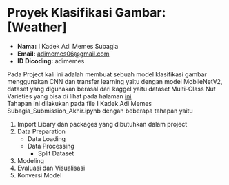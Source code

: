# Proyek Klasifikasi Gambar: [Weather]
- **Nama:** I Kadek Adi Memes Subagia
- **Email:** adimemes06@gmail.com
- **ID Dicoding:** adimemes

Pada Project kali ini adalah membuat sebuah model klasifikasi gambar menggunakan CNN dan transfer learning yaitu dengan model MobileNetV2, dataset yang digunakan berasal dari kaggel yaitu dataset Multi-Class Nut Varieties yang bisa di lihat pada halaman <a href = "https://universe.roboflow.com/taj/weather-classification-kkfgt">ini</a><br>
Tahapan ini dilakukan pada file I Kadek Adi Memes Subagia_Submission_Akhir.ipynb dengan beberapa tahapan yaitu

1. Import Libary dan packages yang dibutuhkan dalam project
2. Data Preparation
   * Data Loading
   * Data Processing
     * Split Dataset
3. Modeling
4. Evaluasi dan Visualisasi
5. Konversi Model
